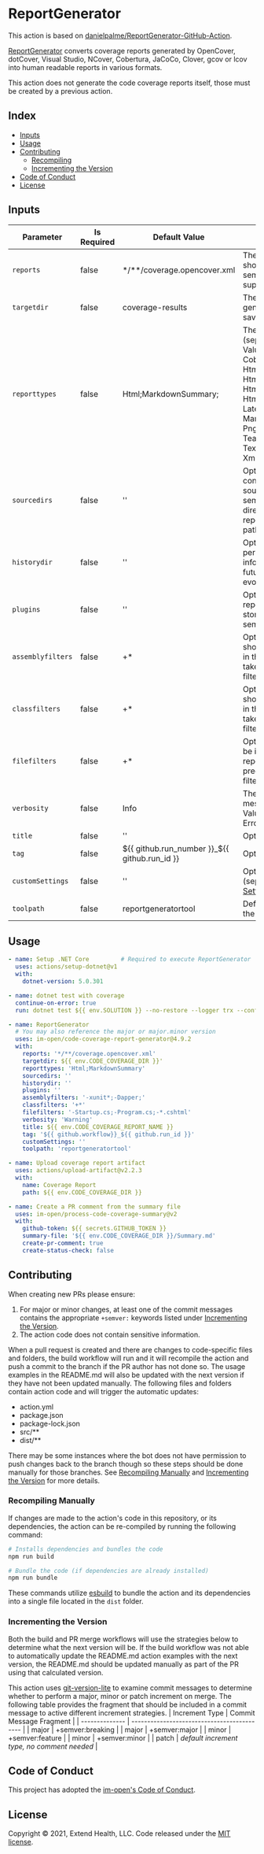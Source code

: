# ReportGenerator

This action is based on [danielpalme/ReportGenerator-GitHub-Action].

[ReportGenerator] converts coverage reports generated by OpenCover, dotCover, Visual Studio, NCover, Cobertura, JaCoCo, Clover, gcov or lcov into human readable reports in various formats.  

This action does not generate the code coverage reports itself, those must be created by a previous action.
    
## Index 

- [Inputs](#inputs)
- [Usage](#usage)
- [Contributing](#contributing)
  - [Recompiling](#recompiling)
  - [Incrementing the Version](#incrementing-the-version)
- [Code of Conduct](#code-of-conduct)
- [License](#license)

## Inputs
| Parameter         | Is Required | Default Value                                 | Description                                                                                                                                                                                                                                                                                                                                      |
| ----------------- | ----------- | --------------------------------------------- | ------------------------------------------------------------------------------------------------------------------------------------------------------------------------------------------------------------------------------------------------------------------------------------------------------------------------------------------------ |
| `reports`         | false       | */**/coverage.opencover.xml                   | The coverage reports that should be parsed (separated by semicolon). Globbing is supported.                                                                                                                                                                                                                                                      |
| `targetdir`       | false       | coverage-results                              | The directory where the generated report should be saved.                                                                                                                                                                                                                                                                                        |
| `reporttypes`     | false       | Html;MarkdownSummary;                         | The output formats and scope (separated by semicolon)<br/>Values: Badges, Clover, Cobertura, CsvSummary, Html, HtmlChart, HtmlInline, HtmlInline_AzurePipelines, HtmlInline_AzurePipelines_Dark, HtmlSummary, JsonSummary, Latex, LatexSummary, lcov, MarkdownSummary, MHtml, PngChart, SonarQube, TeamCitySummary, TextSummary, Xml, XmlSummary |
| `sourcedirs`      | false       | ''                                            | Optional directories which contain the corresponding source code (separated by semicolon). The source directories are used if coverage report contains classes without path information.                                                                                                                                                         |
| `historydir`      | false       | ''                                            | Optional directory for storing persistent coverage information. Can be used in future reports to show coverage evolution.                                                                                                                                                                                                                        |
| `plugins`         | false       | ''                                            | Optional plugin files for custom reports or custom history storage (separated by semicolon).                                                                                                                                                                                                                                                     |
| `assemblyfilters` | false       | +*                                            | Optional list of assemblies that should be included or excluded in the report. Exclusion filters take precedence over inclusion filters. Wildcards are allowed.                                                                                                                                                                                  |
| `classfilters`    | false       | +*                                            | Optional list of classes that should be included or excluded in the report. Exclusion filters take precedence over inclusion filters. Wildcards are allowed.                                                                                                                                                                                     |
| `filefilters`     | false       | +*                                            | Optional list of files that should be included or excluded in the report. Exclusion filters take precedence over inclusion filters. Wildcards are allowed.                                                                                                                                                                                       |
| `verbosity`       | false       | Info                                          | The verbosity level of the log messages. <br/>Values: Verbose, Info, Warning, Error, Off                                                                                                                                                                                                                                                         |
| `title`           | false       | ''                                            | Optional title.                                                                                                                                                                                                                                                                                                                                  |
| `tag`             | false       | ${{ github.run_number }}_${{ github.run_id }} | Optional tag or build version.                                                                                                                                                                                                                                                                                                                   |
| `customSettings`  | false       | ''                                            | Optional custom settings (separated by semicolon). See [Settings].                                                                                                                                                                                                                                                                               |
| `toolpath`        | false       | reportgeneratortool                           | Default directory for installing the dotnet tool.                                                                                                                                                                                                                                                                                                |

## Usage

```yml
- name: Setup .NET Core         # Required to execute ReportGenerator
  uses: actions/setup-dotnet@v1
  with:
    dotnet-version: 5.0.301

- name: dotnet test with coverage
  continue-on-error: true
  run: dotnet test ${{ env.SOLUTION }} --no-restore --logger trx --configuration Release /property:CollectCoverage=True /property:CoverletOutputFormat=opencover

- name: ReportGenerator
  # You may also reference the major or major.minor version
  uses: im-open/code-coverage-report-generator@4.9.2
  with:
    reports: '*/**/coverage.opencover.xml'
    targetdir: ${{ env.CODE_COVERAGE_DIR }}'
    reporttypes: 'Html;MarkdownSummary'
    sourcedirs: ''
    historydir: ''
    plugins: ''
    assemblyfilters: '-xunit*;-Dapper;'
    classfilters: '+*'
    filefilters: '-Startup.cs;-Program.cs;-*.cshtml'
    verbosity: 'Warning'
    title: ${{ env.CODE_COVERAGE_REPORT_NAME }}
    tag: '${{ github.workflow}}_${{ github.run_id }}'
    customSettings: ''
    toolpath: 'reportgeneratortool'

- name: Upload coverage report artifact
  uses: actions/upload-artifact@v2.2.3
  with:
    name: Coverage Report
    path: ${{ env.CODE_COVERAGE_DIR }}

- name: Create a PR comment from the summary file
  uses: im-open/process-code-coverage-summary@v2
  with:
    github-token: ${{ secrets.GITHUB_TOKEN }}
    summary-file: '${{ env.CODE_COVERAGE_DIR }}/Summary.md'
    create-pr-comment: true
    create-status-check: false
```

## Contributing

When creating new PRs please ensure:

1. For major or minor changes, at least one of the commit messages contains the appropriate `+semver:` keywords listed under [Incrementing the Version](#incrementing-the-version).
1. The action code does not contain sensitive information.

When a pull request is created and there are changes to code-specific files and folders, the build workflow will run and it will recompile the action and push a commit to the branch if the PR author has not done so. The usage examples in the README.md will also be updated with the next version if they have not been updated manually. The following files and folders contain action code and will trigger the automatic updates:

- action.yml
- package.json
- package-lock.json
- src/\*\*
- dist/\*\*

There may be some instances where the bot does not have permission to push changes back to the branch though so these steps should be done manually for those branches. See [Recompiling Manually](#recompiling-manually) and [Incrementing the Version](#incrementing-the-version) for more details.

### Recompiling Manually

If changes are made to the action's code in this repository, or its dependencies, the action can be re-compiled by running the following command:

```sh
# Installs dependencies and bundles the code
npm run build

# Bundle the code (if dependencies are already installed)
npm run bundle
```

These commands utilize [esbuild](https://esbuild.github.io/getting-started/#bundling-for-node) to bundle the action and
its dependencies into a single file located in the `dist` folder.

### Incrementing the Version

Both the build and PR merge workflows will use the strategies below to determine what the next version will be.  If the build workflow was not able to automatically update the README.md action examples with the next version, the README.md should be updated manually as part of the PR using that calculated version.

This action uses [git-version-lite] to examine commit messages to determine whether to perform a major, minor or patch increment on merge.  The following table provides the fragment that should be included in a commit message to active different increment strategies.
| Increment Type | Commit Message Fragment                     |
| -------------- | ------------------------------------------- |
| major          | +semver:breaking                            |
| major          | +semver:major                               |
| minor          | +semver:feature                             |
| minor          | +semver:minor                               |
| patch          | *default increment type, no comment needed* |

## Code of Conduct

This project has adopted the [im-open's Code of Conduct](https://github.com/im-open/.github/blob/master/CODE_OF_CONDUCT.md).

## License

Copyright &copy; 2021, Extend Health, LLC. Code released under the [MIT license](LICENSE).

[git-version-lite]: https://github.com/im-open/git-version-lite
[danielpalme/ReportGenerator-GitHub-Action]: https://github.com/danielpalme/ReportGenerator-GitHub-Action
[ReportGenerator]: https://github.com/danielpalme/ReportGenerator
[Settings]: https://github.com/danielpalme/ReportGenerator/wiki/Settings